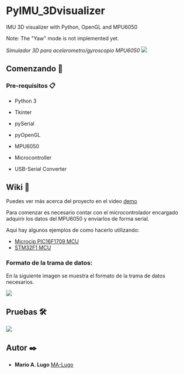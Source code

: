 # PyIMU_3Dvisualizer
IMU 3D visualizer with Python, OpenGL and MPU6050

Note: The "Yaw" mode is not implemented yet.

_Simulador 3D para acelerometro/gyroscopio MPU6050_
![](https://drive.google.com/uc?export=view&id=1g5SrGnZ_wfWsqmL7pKUehwe6HWRJV3sw)
## Comenzando 🚀

### Pre-requisitos 📋

* Python 3
* Tkinter
* pySerial
* pyOpenGL

* MPU6050
* Microcontroller
* USB-Serial Converter


## Wiki 📖

Puedes ver más acerca del proyecto en el video [demo](https://www.youtube.com/watch?v=vh91z3-3ncE)

Para comenzar es necesario contar con el microcontrolador encargado adquirir los datos del
MPU6050 y enviarlos de forma serial.

Aqui hay algunos ejemplos de como hacerlo utilizando:
* [Microcip PIC16F1709 MCU](https://github.com/MA-Lugo/PIC16F1709_MPU6050_ex)
* [STM32F1 MCU](https://github.com/MA-Lugo/STM32F1_MPU6050_lib/blob/main/Core/Src/main.c)

### Formato de la trama de datos:
En la siguiente imagen se muestra el formato de la trama de datos necesarios.

![](https://drive.google.com/uc?export=view&id=1YwkYYE5qgLod-2wsBejAZDGvy2fpD29x)

## Pruebas 🛠️

![](https://drive.google.com/uc?export=view&id=1FfHM9EbRliaT2iBzzAqZF8uXnvBeMvwJ)


## Autor ✒️

* **Mario A. Lugo**  [MA-Lugo](https://github.com/MA-Lugo)

